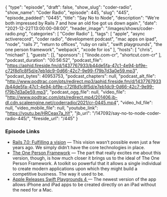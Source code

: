 {
  "type": "episode",
  "draft": false,
  "show_slug": "coder-radio",
  "show_name": "Coder Radio",
  "episode": 445,
  "slug": "445",
  "episode_padded": "0445",
  "title": "Say No to Node",
  "description": "We're both impressed by Rails 7 and how an old foe got us down again.",
  "date": "2021-12-22T13:00:00-08:00",
  "header_image": "/images/shows/coder-radio.png",
  "categories": [
    "Coder Radio"
  ],
  "tags": [
    "apple",
    "async activerecord",
    "coder radio",
    "development podcast",
    "mac apps on ipad",
    "node",
    "rails 7",
    "return to offices",
    "ruby on rails",
    "swift playgrounds",
    "the one person framework",
    "webpack",
    "xcode for ios"
  ],
  "hosts": [
    "chris",
    "michael"
  ],
  "guests": [],
  "sponsors": [
    "linode.com-cr",
    "shortcut.com-cr"
  ],
  "podcast_duration": "00:56:52",
  "podcast_file": "https://aphid.fireside.fm/d/1437767933/b44de5fa-47c1-4e94-bf9e-c72f8d1c8f5d/e7eb1dc9-0d66-42c7-9e99-f79b7d3a0e59.mp3",
  "podcast_bytes": 40953753,
  "podcast_chapters": null,
  "podcast_alt_file": "http://www.podtrac.com/pts/redirect.mp3/aphid.fireside.fm/d/1437767933/b44de5fa-47c1-4e94-bf9e-c72f8d1c8f5d/e7eb1dc9-0d66-42c7-9e99-f79b7d3a0e59.mp3",
  "podcast_ogg_file": null,
  "video_file": "http://www.podtrac.com/pts/redirect.mp4/201406.jb-dl.cdn.scaleengine.net/coderradio/2021/cr-0445.mp4",
  "video_hd_file": null,
  "video_mobile_file": null,
  "youtube_link": "https://youtu.be/HRCeax7a_hY",
  "jb_url": "/147092/say-no-to-node-coder-radio-445/",
  "fireside_url": "/445"
}


### Episode Links

  * [Rails 7.0: Fulfilling a vision](https://rubyonrails.org/2021/12/15/Rails-7-fulfilling-a-vision "Rails 7.0: Fulfilling a vision") — This vision wasn’t possible even just a few years ago. We simply didn’t have the core technologies in place.
  * [The One Person Framework](https://world.hey.com/dhh/the-one-person-framework-711e6318 "The One Person Framework") — The part that really excites me about this version, though, is how much closer it brings us to the ideal of The One Person Framework. A toolkit so powerful that it allows a single individual to create modern applications upon which they might build a competitive business. The way it used to be.
  * [Apple Releases Swift Playgrounds 4 ](https://forums.macrumors.com/threads/apple-releases-swift-playgrounds-4-with-support-for-creating-apps-on-ipad.2327738/ "Apple Releases Swift Playgrounds 4 ") — The newest version of the app allows iPhone and iPad apps to be created directly on an iPad without the need for a Mac. 


